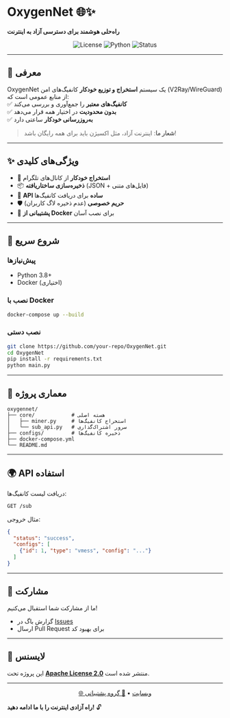 # **OxygenNet** 🌐✨  
**راه‌حلی هوشمند برای دسترسی آزاد به اینترنت**  

<p align="center">
  <img src="https://img.shields.io/badge/License-Apache%202.0-blue.svg" alt="License">
  <img src="https://img.shields.io/badge/Python-3.8%2B-green.svg" alt="Python">
  <img src="https://img.shields.io/badge/Status-Stable-brightgreen.svg" alt="Status">
</p>

---

## **📌 معرفی**  
OxygenNet یک سیستم **استخراج و توزیع خودکار** کانفیگ‌های امن (V2Ray/WireGuard) از منابع عمومی است که:  
✅ **کانفیگ‌های معتبر** را جمع‌آوری و بررسی می‌کند  
✅ **بدون محدودیت** در اختیار همه قرار می‌دهد  
✅ **به‌روزرسانی خودکار** ساعتی دارد  

> **شعار ما**: اینترنت آزاد، مثل اکسیژن باید برای همه رایگان باشد!  

---

## **✨ ویژگی‌های کلیدی**  
- 🔄 **استخراج خودکار** از کانال‌های تلگرام  
- 📦 **ذخیره‌سازی ساختاریافته** (JSON + فایل‌های متنی)  
- 🚀 **API ساده** برای دریافت کانفیگ‌ها  
- 🛡️ **حریم خصوصی** (عدم ذخیره لاگ کاربران)  
- 🐳 **پشتیبانی از Docker** برای نصب آسان  

---

## **🚀 شروع سریع**  

### **پیش‌نیازها**  
- Python 3.8+  
- Docker (اختیاری)  

### **نصب با Docker**  
```bash
docker-compose up --build
```

### **نصب دستی**  
```bash
git clone https://github.com/your-repo/OxygenNet.git
cd OxygenNet
pip install -r requirements.txt
python main.py
```

---

## **🧩 معماری پروژه**  
```
oxygennet/
├── core/            # هسته اصلی
│   ├── miner.py     # استخراج کانفیگ‌ها
│   └── sub_api.py   # سرور اشتراک‌گذاری
├── configs/         # ذخیره کانفیگ‌ها
├── docker-compose.yml
└── README.md
```

---

## **🌍 API استفاده**  
دریافت لیست کانفیگ‌ها:  
```bash
GET /sub
```
مثال خروجی:  
```json
{
  "status": "success",
  "configs": [
    {"id": 1, "type": "vmess", "config": "..."}
  ]
}
```

---

## **🤝 مشارکت**  
ما از مشارکت شما استقبال می‌کنیم!  
- گزارش باگ در [Issues](https://github.com/your-repo/issues)  
- ارسال Pull Request برای بهبود کد  

---

## **📜 لایسنس**  
این پروژه تحت **[Apache License 2.0](LICENSE)** منتشر شده است.  

---  
<p align="center">
  <a href="https://github.com/your-repo">🌐 وبسایت</a> •
  <a href="https://t.me/oxygennet_support">💬 گروه پشتیبانی</a>
</p>

**راه آزادی اینترنت را با ما ادامه دهید!** 🔓